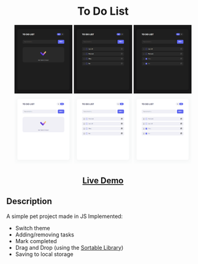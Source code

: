 <h1 align="center">To Do List</h1>

<p align="center">

<img src="./readme_assets/readme_preview_1.png" width="30%">
<img src="./readme_assets/readme_preview_2.png" width="30%">
<img src="./readme_assets/readme_preview_3.png" width="30%">

<img src="./readme_assets/readme_preview_1_light.png" width="30%">
<img src="./readme_assets/readme_preview_2_light.png" width="30%">
<img src="./readme_assets/readme_preview_3_light.png" width="30%">

</p>

<h2 align="center"><a  href="https://space8rain.github.io/Pet-To-Do/">Live Demo</a></h2>

## Description

A simple pet project made in JS
Implemented:
* Switch theme
* Adding/removing tasks
* Mark completed
* Drag and Drop (using the <a  href="https://github.com/SortableJS/Sortable">Sortable Library</a>)
* Saving to local storage